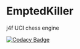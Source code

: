 # EmptedKiller
j4f UCI chess engine

[![Codacy Badge](https://api.codacy.com/project/badge/Grade/d473178c57ae4bd2b0eccb3e3bac017d)](https://www.codacy.com/manual/Antash/EmptedKiller?utm_source=github.com&amp;utm_medium=referral&amp;utm_content=Antash/EmptedKiller&amp;utm_campaign=Badge_Grade)
